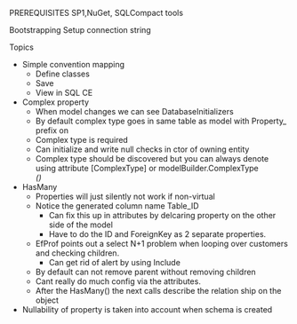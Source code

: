 ﻿PREREQUISITES
SP1,NuGet, SQLCompact tools 

Bootstrapping
Setup connection string


Topics

* Simple convention mapping
  * Define classes
  * Save
  * View in SQL CE
* Complex property
   * When model changes we can see DatabaseInitializers
   * By default complex type goes in same table as model with Property_ prefix on 
   * Complex type is required
   * Can initialize and write null checks in ctor of owning entity
   * Complex type should be discovered but you can always denote using attribute [ComplexType] or modelBuilder.ComplexType<Address>()
* HasMany
  * Properties will just silently not work if non-virtual
  * Notice the generated column name Table_ID
    * Can fix this up in attributes by delcaring property on the other side of the model
    * Have to do the ID and ForeignKey as 2 separate properties.
  * EfProf points out a select N+1 problem when looping over customers and checking children.
    * Can get rid of alert by using Include
  * By default can not remove parent without removing children
  * Cant really do much config via the attributes.
  * After the HasMany() the next calls describe the relation ship on the <child> object
* Nullability of property is taken into account when schema is created
  
    
